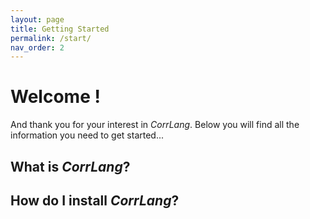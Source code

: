 ```yaml
---
layout: page
title: Getting Started
permalink: /start/
nav_order: 2
---
```


# Welcome !

And thank you for your interest in _CorrLang_. Below you will find all the information you need to get started...

## What is _CorrLang_?

## How do I install _CorrLang_?





